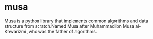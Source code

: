 # musa
Musa is a python library that implements common algorithms and data structure from scratch.Named Musa after Muhammad ibn Musa al-Khwarizmi ,who was the father of algorithms.
